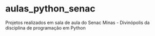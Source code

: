 # aulas_python_senac
Projetos realizados em sala de aula do Senac Minas - Divinópolis da disciplina de programação em Python
